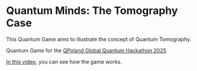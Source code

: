 # Quantum Minds: The Tomography Case

This Quantum Game aims to illustrate the concept of Quantum Tomography.

Quantum Game for the [QPoland Global Quantum Hackathon 2025](https://www.qaif.org/contests/qpoland-global-quantum-hackathon)

[In this video](https://qczm.link/quantum-minds), you can see how the game works.
